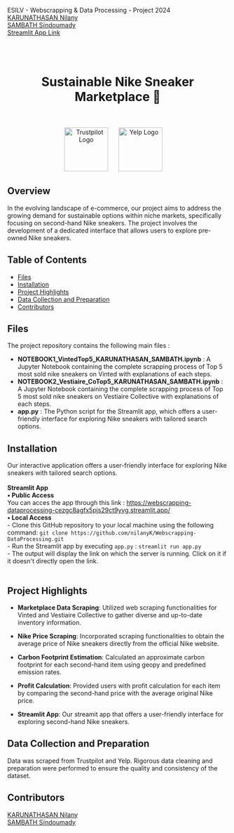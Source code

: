 ESILV - Webscrapping & Data Processing - Project 2024 <br>
[KARUNATHASAN Nilany](https://www.linkedin.com/in/nilany-karunathasan-7b49691ba/) <br>
[SAMBATH Sïndoumady](https://www.linkedin.com/in/s%C3%AFndoumady-sambath-a7519a209/) <br>
[Streamlit App Link](https://webscrapping-dataprocessing-cezgc8agfx5pjs29ct9yvg.streamlit.app/)<br>
<br>

<br>
<h1 align="center">Sustainable Nike Sneaker Marketplace 👟</h1>
<br>
<br>
<div style="text-align: center;">
    <span style="display: inline-block; margin-right: 20px;">
        <img src="https://upload.wikimedia.org/wikipedia/commons/2/29/Vinted_logo.png" alt="Trustpilot Logo" width="100"/>
    </span>
    <span style="display: inline-block; margin-right: 20px;">
        <img src="https://getlogovector.com/wp-content/uploads/2020/10/vestiaire-collective-logo-vector.png" alt="Yelp Logo" width="100"/>
    </span>
</div>




## Overview
In the evolving landscape of e-commerce, our project aims to address the growing demand for sustainable options within niche markets, specifically focusing on second-hand Nike sneakers. 
The project involves the development of a dedicated interface that allows users to explore pre-owned Nike sneakers. 
 
## Table of Contents
- [Files](#files)
- [Installation](#installation)
- [Project Highlights](#project-highlights)
- [Data Collection and Preparation](#data-collection-and-preparation)
- [Contributors](#contributors)
  
## Files

The project repository contains the following main files :

- **NOTEBOOK1_VintedTop5_KARUNATHASAN_SAMBATH.ipynb** : A Jupyter Notebook containing the complete scrapping process of Top 5 most sold nike sneakers on Vinted with explanations of each steps.
- **NOTEBOOK2_Vestiaire_CoTop5_KARUNATHASAN_SAMBATH.ipynb** : A Jupyter Notebook containing the complete scrapping process of Top 5 most sold nike sneakers on Vestiaire Collective with explanations of each steps.
- **app.py** : The Python script for the Streamlit app, which offers a user-friendly interface for exploring Nike sneakers with tailored search options.


## Installation
Our interactive application offers a user-friendly interface for exploring Nike sneakers with tailored search options. <br>
<br>
**Streamlit App** <br>
     **• Public Access** <br>
       You can acces the app through this link : https://webscrapping-dataprocessing-cezgc8agfx5pjs29ct9yvg.streamlit.app/ <br>
     **• Local Access** <br>
     - Clone this GitHub repository to your local machine using the following command: 
       ```
       git clone https://github.com/nilanyK/Webscrapping-DataProcessing.git
       ```
       <br>
     - Run the Streamlit app by executing `app.py` : 
       ```
       streamlit run app.py
       ```
       <br>
     - The output will display the link on which the server is running.  Click on it if it doesn't directly open the link.
   <br>
   <br>

## Project Highlights

- **Marketplace Data Scraping**: Utilized web scraping functionalities for Vinted and Vestiaire Collective to gather diverse and up-to-date inventory information.

- **Nike Price Scraping**: Incorporated scraping functionalities to obtain the average price of Nike sneakers directly from the official Nike website.

- **Carbon Footprint Estimation**: Calculated an approximate carbon footprint for each second-hand item using geopy and predefined emission rates.

- **Profit Calculation**: Provided users with profit calculation for each item by comparing the second-hand price with the average original Nike price.

- **Streamlit App**: Our streamit app that offers a user-friendly interface for exploring second-hand Nike sneakers.

## Data Collection and Preparation
Data was scraped from Trustpilot and Yelp. Rigorous data cleaning and preparation were performed to ensure the quality and consistency of the dataset.

## Contributors
[KARUNATHASAN Nilany](https://www.linkedin.com/in/nilany-karunathasan-7b49691ba/) <br>
[SAMBATH Sïndoumady](https://www.linkedin.com/in/s%C3%AFndoumady-sambath-a7519a209/) <br>





